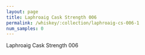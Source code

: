 ```yaml
---
layout: page
title: Laphroaig Cask Strength 006
permalink: /whiskey/:collection/laphroaig-cs-006-1
num_samples: 0
---
```


Laphroaig Cask Strength 006
